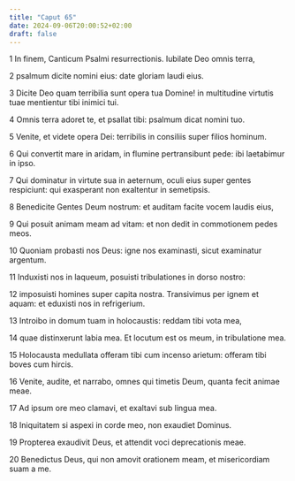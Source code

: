 ```yaml
---
title: "Caput 65"
date: 2024-09-06T20:00:52+02:00
draft: false
---
```



1 In finem, Canticum Psalmi resurrectionis. Iubilate Deo omnis terra,

2 psalmum dicite nomini eius: date gloriam laudi eius.

3 Dicite Deo quam terribilia sunt opera tua Domine! in multitudine virtutis tuae mentientur tibi inimici tui.

4 Omnis terra adoret te, et psallat tibi: psalmum dicat nomini tuo.

5 Venite, et videte opera Dei: terribilis in consiliis super filios hominum.

6 Qui convertit mare in aridam, in flumine pertransibunt pede: ibi laetabimur in ipso.

7 Qui dominatur in virtute sua in aeternum, oculi eius super gentes respiciunt: qui exasperant non exaltentur in semetipsis.

8 Benedicite Gentes Deum nostrum: et auditam facite vocem laudis eius,

9 Qui posuit animam meam ad vitam: et non dedit in commotionem pedes meos.

10 Quoniam probasti nos Deus: igne nos examinasti, sicut examinatur argentum.

11 Induxisti nos in laqueum, posuisti tribulationes in dorso nostro:

12 imposuisti homines super capita nostra. Transivimus per ignem et aquam: et eduxisti nos in refrigerium.

13 Introibo in domum tuam in holocaustis: reddam tibi vota mea,

14 quae distinxerunt labia mea. Et locutum est os meum, in tribulatione mea.

15 Holocausta medullata offeram tibi cum incenso arietum: offeram tibi boves cum hircis.

16 Venite, audite, et narrabo, omnes qui timetis Deum, quanta fecit animae meae.

17 Ad ipsum ore meo clamavi, et exaltavi sub lingua mea.

18 Iniquitatem si aspexi in corde meo, non exaudiet Dominus.

19 Propterea exaudivit Deus, et attendit voci deprecationis meae.

20 Benedictus Deus, qui non amovit orationem meam, et misericordiam suam a me.

